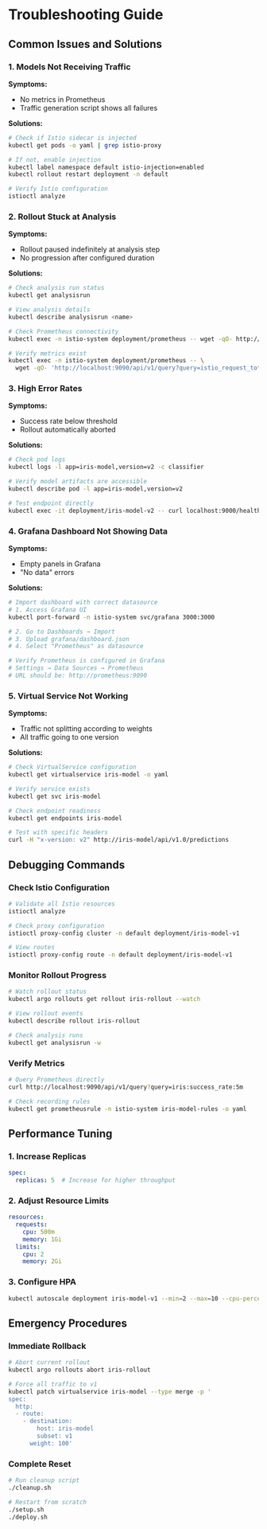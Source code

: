 # Troubleshooting Guide

## Common Issues and Solutions

### 1. Models Not Receiving Traffic

**Symptoms:**
- No metrics in Prometheus
- Traffic generation script shows all failures

**Solutions:**
```bash
# Check if Istio sidecar is injected
kubectl get pods -o yaml | grep istio-proxy

# If not, enable injection
kubectl label namespace default istio-injection=enabled
kubectl rollout restart deployment -n default

# Verify Istio configuration
istioctl analyze
```

### 2. Rollout Stuck at Analysis

**Symptoms:**
- Rollout paused indefinitely at analysis step
- No progression after configured duration

**Solutions:**
```bash
# Check analysis run status
kubectl get analysisrun

# View analysis details
kubectl describe analysisrun <name>

# Check Prometheus connectivity
kubectl exec -n istio-system deployment/prometheus -- wget -qO- http://localhost:9090/-/healthy

# Verify metrics exist
kubectl exec -n istio-system deployment/prometheus -- \
  wget -qO- 'http://localhost:9090/api/v1/query?query=istio_request_total'
```

### 3. High Error Rates

**Symptoms:**
- Success rate below threshold
- Rollout automatically aborted

**Solutions:**
```bash
# Check pod logs
kubectl logs -l app=iris-model,version=v2 -c classifier

# Verify model artifacts are accessible
kubectl describe pod -l app=iris-model,version=v2

# Test endpoint directly
kubectl exec -it deployment/iris-model-v2 -- curl localhost:9000/health/live
```

### 4. Grafana Dashboard Not Showing Data

**Symptoms:**
- Empty panels in Grafana
- "No data" errors

**Solutions:**
```bash
# Import dashboard with correct datasource
# 1. Access Grafana UI
kubectl port-forward -n istio-system svc/grafana 3000:3000

# 2. Go to Dashboards → Import
# 3. Upload grafana/dashboard.json
# 4. Select "Prometheus" as datasource

# Verify Prometheus is configured in Grafana
# Settings → Data Sources → Prometheus
# URL should be: http://prometheus:9090
```

### 5. Virtual Service Not Working

**Symptoms:**
- Traffic not splitting according to weights
- All traffic going to one version

**Solutions:**
```bash
# Check VirtualService configuration
kubectl get virtualservice iris-model -o yaml

# Verify service exists
kubectl get svc iris-model

# Check endpoint readiness
kubectl get endpoints iris-model

# Test with specific headers
curl -H "x-version: v2" http://iris-model/api/v1.0/predictions
```

## Debugging Commands

### Check Istio Configuration
```bash
# Validate all Istio resources
istioctl analyze

# Check proxy configuration
istioctl proxy-config cluster -n default deployment/iris-model-v1

# View routes
istioctl proxy-config route -n default deployment/iris-model-v1
```

### Monitor Rollout Progress
```bash
# Watch rollout status
kubectl argo rollouts get rollout iris-rollout --watch

# View rollout events
kubectl describe rollout iris-rollout

# Check analysis runs
kubectl get analysisrun -w
```

### Verify Metrics
```bash
# Query Prometheus directly
curl http://localhost:9090/api/v1/query?query=iris:success_rate:5m

# Check recording rules
kubectl get prometheusrule -n istio-system iris-model-rules -o yaml
```

## Performance Tuning

### 1. Increase Replicas
```yaml
spec:
  replicas: 5  # Increase for higher throughput
```

### 2. Adjust Resource Limits
```yaml
resources:
  requests:
    cpu: 500m
    memory: 1Gi
  limits:
    cpu: 2
    memory: 2Gi
```

### 3. Configure HPA
```bash
kubectl autoscale deployment iris-model-v1 --min=2 --max=10 --cpu-percent=70
```

## Emergency Procedures

### Immediate Rollback
```bash
# Abort current rollout
kubectl argo rollouts abort iris-rollout

# Force all traffic to v1
kubectl patch virtualservice iris-model --type merge -p '
spec:
  http:
  - route:
    - destination:
        host: iris-model
        subset: v1
      weight: 100'
```

### Complete Reset
```bash
# Run cleanup script
./cleanup.sh

# Restart from scratch
./setup.sh
./deploy.sh
```